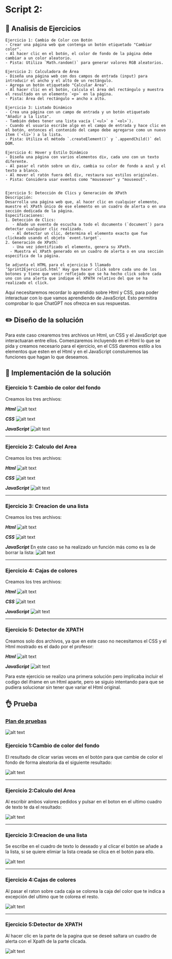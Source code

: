 # Script 2: 

## :microscope: Analisis de Ejercicios
```
Ejercicio 1: Cambio de Color con Botón
- Crear una página web que contenga un botón etiquetado "Cambiar color".
- Al hacer clic en el botón, el color de fondo de la página debe cambiar a un color aleatorio.
- Pista: Utiliza `Math.random()` para generar valores RGB aleatorios.

Ejercicio 2: Calculadora de Área
- Diseña una página web con dos campos de entrada (input) para introducir el ancho y el alto de un rectángulo.
- Agrega un botón etiquetado "Calcular Área".
- Al hacer clic en el botón, calcula el área del rectángulo y muestra el resultado en un elemento `<p>` en la página.
- Pista: Área del rectángulo = ancho x alto.

Ejercicio 3: Listado Dinámico
- Crea una página con un campo de entrada y un botón etiquetado "Añadir a la lista".
- También debes tener una lista vacía (`<ul>` o `<ol>`).
- Cuando el usuario escribe algo en el campo de entrada y hace clic en el botón, entonces el contenido del campo debe agregarse como un nuevo ítem (`<li>`) a la lista.
- Pista: Utiliza el método `.createElement()` y `.appendChild()` del DOM.

Ejercicio 4: Hover y Estilo Dinámico
- Diseña una página con varios elementos div, cada uno con un texto diferente.
- Al pasar el ratón sobre un div, cambia su color de fondo a azul y el texto a blanco.
- Al mover el ratón fuera del div, restaura sus estilos originales.
- Pista: Considera usar eventos como "mouseover" y "mouseout".


Ejercicio 5: Detección de Clics y Generación de XPath
Descripción:
Desarrolla una página web que, al hacer clic en cualquier elemento, muestre el XPath único de ese elemento en un cuadro de alerta o en una sección dedicada de la página.
Especificaciones:
1. Detección de Clics:
   - Añade un evento de escucha a todo el documento (`document`) para detectar cualquier clic realizado.
   - Al detectar un clic, determina el elemento exacto que fue clickeado usando el objeto `event.target`.
2. Generación de XPath:
   - Una vez identificado el elemento, genera su XPath.
  - Muestra el XPath generado en un cuadro de alerta o en una sección específica de la página.
  
Se adjunta el HTML para el ejercicio 5 llamado ‘Sprint2Ejercicio5.html’ Hay que hacer click sobre cada uno de los botones y tiene que venir reflejado que se ha hecho click sobre cada uno con una alerta que indique el XPATH relativo del que se ha realizado el click.
```
Aquí necesitaremos recordar lo aprendido sobre Html y CSS, para poder interactuar con lo que vamos aprendiendo de JavaScript. Esto permitira comprobar lo que ChatGPT nos ofrezca en sus respuestas.

## :pencil2: Diseño de la solución
Para este caso crearemos tres archivos un Html, un CSS y el JavaScript que interactuaran entre ellos. Comenzaremos incluyendo en el Html lo que se pida y creamos necesario para el ejercicio, en el CSS daremos estilo a los elementos que esten en el Html y en el JavaScript constuiremos las funciones que hagan lo que deseamos. 

## :key: Implementación de la solución
### Ejercicio 1: Cambio de color del fondo
Creamos los tres archivos:

***Html***
![alt text](/T1/SPRINT%202/Ejercicio1/Recursos/Html1.png "Html")

***CSS***
![alt text](/T1/SPRINT%202/Ejercicio1/Recursos/CSS1.png "CSS")

***JavaScript***
![alt text](/T1/SPRINT%202/Ejercicio1/Recursos/JavaScript1.png "Html")
___

### Ejercicio 2: Calculo del Area
Creamos los tres archivos:

***Html***
![alt text](/T1/SPRINT%202/Ejercicio2/Recursos/Html2.png "Html")

***CSS***
![alt text](/T1/SPRINT%202/Ejercicio2/Recursos/CSS2.png "CSS")

***JavaScript***
![alt text](/T1/SPRINT%202/Ejercicio2/Recursos/JavaScript2.png "Html")
___

### Ejercicio 3: Creacion de una lista
Creamos los tres archivos:

***Html***
![alt text](/T1/SPRINT%202/Ejercicio3/Recursos/Html3.png "Html")

***CSS***
![alt text](/T1/SPRINT%202/Ejercicio3/Recursos/CSS3.png "CSS")

***JavaScript***
En este caso se ha realizado un función más como es la de borrar la lista:
![alt text](/T1/SPRINT%202/Ejercicio3/Recursos/JavaScript3.png "Html")
___

### Ejercicio 4: Cajas de colores
Creamos los tres archivos:

***Html***
![alt text](/T1/SPRINT%202/Ejercicio4/Recursos/Html4.png "Html")

***CSS***
![alt text](/T1/SPRINT%202/Ejercicio4/Recursos/CSS4.png "CSS")

***JavaScript***
![alt text](/T1/SPRINT%202/Ejercicio4/Recursos/JavaScript4.png "Html")
___

### Ejercicio 5: Detector de XPATH
Creamos solo dos archivos, ya que en este caso no necesitamos el CSS y el Html mostrado es el dado por el profesor:

***Html***
![alt text](/T1/SPRINT%202/Ejercicio5/Recursos/Html5.png "Html")

***JavaScript***
![alt text](/T1/SPRINT%202/Ejercicio5/Recursos/JavaScript5.png "Html")

Para este ejercicio se realizo una primera solución pero implicaba incluir el codigo del iframe en un Html aparte, pero se siguio intentando para que se pudiera solucionar sin tener que variar el Html original.
## :ok_hand: Prueba
### [Plan de pruebas](https://github.com/FernandoTiradosG/DAWEC/blob/main/T1/SPRINT%202/RecursosGenerales/Test_Plan_Script2.xlsx)
![alt text](/T1/SPRINT%202/RecursosGenerales/Test_de_prueba.png "Prueba 1")

### Ejercicio 1:Cambio de color del fondo
El resultado de clicar varias veces en el botón para que cambie de color el fondo de forma aleatoria da el siguiente resultado:

![alt text](/T1/SPRINT%202/Ejercicio1/Recursos/Ejercicio1.gif "Prueba 1")
___
### Ejercicio 2:Calculo del Area
Al escribir ambos valores pedidos y pulsar en el boton en el ultimo cuadro de texto te da el resultado:

![alt text](/T1/SPRINT%202/Ejercicio2/Recursos/Ejercicio2.gif "Prueba 2")
___
### Ejercicio 3:Creacion de una lista
Se escribe en el cuadro de texto lo deseado y al clicar el botón se añade a la lista, si se quiere elimiar la lista creada se clica en el botón para ello.

![alt text](/T1/SPRINT%202/Ejercicio3/Recursos/Ejercicio3.gif "Prueba 3")
___
### Ejercicio 4:Cajas de colores
Al pasar el raton sobre cada caja se colorea la caja del color que te indica a excepción del ultimo que te colorea el resto.

![alt text](/T1/SPRINT%202/Ejercicio4/Recursos/Ejercicio4.gif "Prueba 4")
___
### Ejercicio 5:Detector de XPATH
Al hacer clic en la parte de la pagina que se deseé saltara un cuadro de alerta con el Xpath de la parte clicada.

![alt text](/T1/SPRINT%202/Ejercicio5/Recursos/Ejercicio5.gif "Prueba 5")